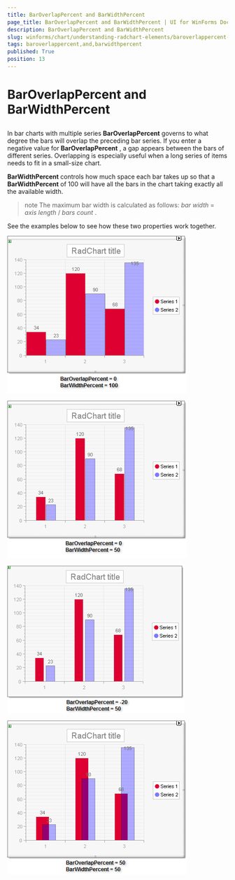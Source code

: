 ```yaml
---
title: BarOverlapPercent and BarWidthPercent
page_title: BarOverlapPercent and BarWidthPercent | UI for WinForms Documentation
description: BarOverlapPercent and BarWidthPercent
slug: winforms/chart/understanding-radchart-elements/baroverlappercent-and-barwidthpercent
tags: baroverlappercent,and,barwidthpercent
published: True
position: 13
---
```


# BarOverlapPercent and BarWidthPercent



## 

In bar charts with multiple series __BarOverlapPercent__ governs to what degree the bars will overlap the preceding bar series. If you enter a negative value for __BarOverlapPercent__ , a gap appears between the bars of different series. Overlapping is especially useful when a long series of items needs to fit in a small-size chart. 

__BarWidthPercent__ controls how much space each bar takes up so that a __BarWidthPercent__ of 100 will have all the bars in the chart taking exactly all the available width. 

>note The maximum bar width is calculated as follows: *bar width* = *axis length* / *bars*  *count* .
>


See the examples below to see how these two properties work together.

![chart-undestanding-radchart-elements-baroverlappercent-and-barwidthpercent 001](images/chart-undestanding-radchart-elements-baroverlappercent-and-barwidthpercent001.png)

![chart-undestanding-radchart-elements-baroverlappercent-and-barwidthpercent 002](images/chart-undestanding-radchart-elements-baroverlappercent-and-barwidthpercent002.png)

![chart-undestanding-radchart-elements-baroverlappercent-and-barwidthpercent 003](images/chart-undestanding-radchart-elements-baroverlappercent-and-barwidthpercent003.png)

![chart-undestanding-radchart-elements-baroverlappercent-and-barwidthpercent 004](images/chart-undestanding-radchart-elements-baroverlappercent-and-barwidthpercent004.png)
